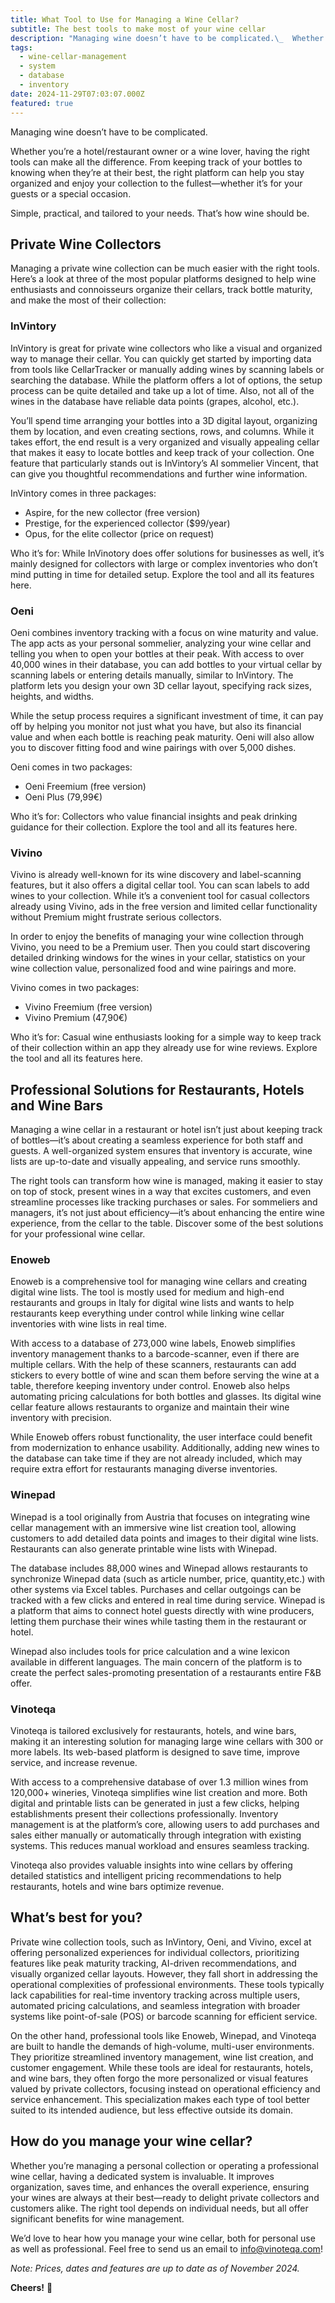 ```yaml
---
title: What Tool to Use for Managing a Wine Cellar?
subtitle: The best tools to make most of your wine cellar
description: "Managing wine doesn’t have to be complicated.\_  Whether you’re a hotel/restaurant owner or a wine lover, having the right tools can make all the difference"
tags:
  - wine-cellar-management
  - system
  - database
  - inventory
date: 2024-11-29T07:03:07.000Z
featured: true
---
```


Managing wine doesn’t have to be complicated. 

Whether you’re a hotel/restaurant owner or a wine lover, having the right tools can make all the difference. From keeping track of your bottles to knowing when they’re at their best, the right platform can help you stay organized and enjoy your collection to the fullest—whether it’s for your guests or a special occasion.

Simple, practical, and tailored to your needs. That’s how wine should be.

## Private Wine Collectors

Managing a private wine collection can be much easier with the right tools. Here’s a look at three of the most popular platforms designed to help wine enthusiasts and connoisseurs organize their cellars, track bottle maturity, and make the most of their collection:

### **InVintory**

InVintory is great for private wine collectors who like a visual and organized way to manage their cellar. You can quickly get started by importing data from tools like CellarTracker or manually adding wines by scanning labels or searching the database. While the platform offers a lot of options, the setup process can be quite detailed and take up a lot of time. Also, not all of the wines in the database have reliable data points (grapes, alcohol, etc.).

You’ll spend time arranging your bottles into a 3D digital layout, organizing them by location, and even creating sections, rows, and columns. While it takes effort, the end result is a very organized and visually appealing cellar that makes it easy to locate bottles and keep track of your collection. One feature that particularly stands out is InVintory’s AI sommelier Vincent, that can give you thoughtful recommendations and further wine information.

InVintory comes in three packages:

- Aspire, for the new collector (free version)
- Prestige, for the experienced collector ($99/year)
- Opus, for the elite collector (price on request)

Who it’s for: While InVinotory does offer solutions for businesses as well, it’s mainly designed for collectors with large or complex inventories who don’t mind putting in time for detailed setup. Explore the tool and all its features here.

### **Oeni**

Oeni combines inventory tracking with a focus on wine maturity and value. The app acts as your personal sommelier, analyzing your wine cellar and telling you when to open your bottles at their peak. With access to over 40,000 wines in their database, you can add bottles to your virtual cellar by scanning labels or entering details manually, similar to InVintory. The platform lets you design your own 3D cellar layout, specifying rack sizes, heights, and widths.

While the setup process requires a significant investment of time, it can pay off by helping you monitor not just what you have, but also its financial value and when each bottle is reaching peak maturity. Oeni will also allow you to discover fitting food and wine pairings with over 5,000 dishes.

Oeni comes in two packages:

- Oeni Freemium (free version)
- Oeni Plus (79,99€)

Who it’s for: Collectors who value financial insights and peak drinking guidance for their collection. Explore the tool and all its features here.

### **Vivino**

Vivino is already well-known for its wine discovery and label-scanning features, but it also offers a digital cellar tool. You can scan labels to add wines to your collection. While it’s a convenient tool for casual collectors already using Vivino, ads in the free version and limited cellar functionality without Premium might frustrate serious collectors.

In order to enjoy the benefits of managing your wine collection through Vivino, you need to be a Premium user. Then you could start discovering detailed drinking windows for the wines in your cellar, statistics on your wine collection value, personalized food and wine pairings and more.

Vivino comes in two packages:

- Vivino Freemium (free version)
- Vivino Premium (47,90€)

Who it’s for: Casual wine enthusiasts looking for a simple way to keep track of their collection within an app they already use for wine reviews. Explore the tool and all its features here.

## Professional Solutions for Restaurants, Hotels and Wine Bars

Managing a wine cellar in a restaurant or hotel isn’t just about keeping track of bottles—it’s about creating a seamless experience for both staff and guests. A well-organized system ensures that inventory is accurate, wine lists are up-to-date and visually appealing, and service runs smoothly.

The right tools can transform how wine is managed, making it easier to stay on top of stock, present wines in a way that excites customers, and even streamline processes like tracking purchases or sales. For sommeliers and managers, it’s not just about efficiency—it’s about enhancing the entire wine experience, from the cellar to the table. Discover some of the best solutions for your professional wine cellar.

### **Enoweb**

Enoweb is a comprehensive tool for managing wine cellars and creating digital wine lists. The tool is mostly used for medium and high-end restaurants and groups in Italy for digital wine lists and wants to help restaurants keep everything under control while linking wine cellar inventories with wine lists in real time.

With access to a database of 273,000 wine labels, Enoweb simplifies inventory management thanks to a barcode-scanner, even if there are multiple cellars. With the help of these scanners, restaurants can add stickers to every bottle of wine and scan them before serving the wine at a table, therefore keeping inventory under control. Enoweb also helps automating pricing calculations for both bottles and glasses. Its digital wine cellar feature allows restaurants to organize and maintain their wine inventory with precision.

While Enoweb offers robust functionality, the user interface could benefit from modernization to enhance usability. Additionally, adding new wines to the database can take time if they are not already included, which may require extra effort for restaurants managing diverse inventories.

### **Winepad**

Winepad is a tool originally from Austria that focuses on integrating wine cellar management with an immersive wine list creation tool, allowing customers to add detailed data points and images to their digital wine lists. Restaurants can also generate printable wine lists with Winepad. 

The database includes 88,000 wines and Winepad allows restaurants to synchronize Winepad data (such as article number, price, quantity,etc.) with other systems via Excel tables. Purchases and cellar outgoings can be tracked with a few clicks and entered in real time during service. Winepad is a platform that aims to connect hotel guests directly with wine producers, letting them purchase their wines while tasting them in the restaurant or hotel. 

Winepad also includes tools for price calculation and a wine lexicon available in different languages. The main concern of the platform is to create the perfect sales-promoting presentation of a restaurants entire F\&B offer.  

### **Vinoteqa**

Vinoteqa is tailored exclusively for restaurants, hotels, and wine bars, making it an interesting solution for managing large wine cellars with 300 or more labels. Its web-based platform is designed to save time, improve service, and increase revenue.

With access to a comprehensive database of over 1.3 million wines from 120,000+ wineries, Vinoteqa simplifies wine list creation and more. Both digital and printable lists can be generated in just a few clicks, helping establishments present their collections professionally. Inventory management is at the platform’s core, allowing users to add purchases and sales either manually or automatically through integration with existing systems. This reduces manual workload and ensures seamless tracking.

Vinoteqa also provides valuable insights into wine cellars by offering detailed statistics and intelligent pricing recommendations to help restaurants, hotels and wine bars optimize revenue.

## What’s best for you?

Private wine collection tools, such as InVintory, Oeni, and Vivino, excel at offering personalized experiences for individual collectors, prioritizing features like peak maturity tracking, AI-driven recommendations, and visually organized cellar layouts. However, they fall short in addressing the operational complexities of professional environments. These tools typically lack capabilities for real-time inventory tracking across multiple users, automated pricing calculations, and seamless integration with broader systems like point-of-sale (POS) or barcode scanning for efficient service.

On the other hand, professional tools like Enoweb, Winepad, and Vinoteqa are built to handle the demands of high-volume, multi-user environments. They prioritize streamlined inventory management, wine list creation, and customer engagement. While these tools are ideal for restaurants, hotels, and wine bars, they often forgo the more personalized or visual features valued by private collectors, focusing instead on operational efficiency and service enhancement. This specialization makes each type of tool better suited to its intended audience, but less effective outside its domain.

## How do you manage your wine cellar?

Whether you’re managing a personal collection or operating a professional wine cellar, having a dedicated system is invaluable. It improves organization, saves time, and enhances the overall experience, ensuring your wines are always at their best—ready to delight private collectors and customers alike. The right tool depends on individual needs, but all offer significant benefits for wine management.

We’d love to hear how you manage your wine cellar, both for personal use as well as professional. Feel free to send us an email to <info@vinoteqa.com>!

_Note: Prices, dates and features are up to date as of November 2024._

**Cheers!** 🍷
